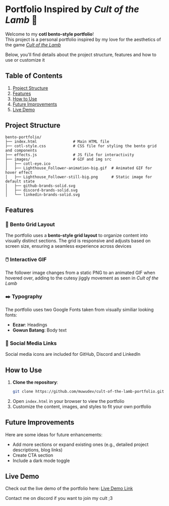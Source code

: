 # Portfolio Inspired by *Cult of the Lamb* 🐑

Welcome to my **cotl bento-style portfolio**! \
This project is a personal portfolio inspired by my love for the aesthetics of the game [*Cult of the Lamb*](https://www.cultofthelamb.com/)

Below, you'll find details about the project structure, features and how to use or customize it


## Table of Contents
1. [Project Structure](#project-structure)
2. [Features](#features)
3. [How to Use](#how-to-use)
4. [Future Improvements](#future-improvements)
5. [Live Demo](#live-demo)


## Project Structure

```
bento-portfolio/
├── index.html                # Main HTML file
├── cotl-style.css            # CSS file for styling the bento grid and components
├── effects.js                # JS file for interactivity
├── images/                   # GIF and img src
│   ├── cotl-eye.ico          
│   ├── Lighthouse_Follower-animation-big.gif  # Animated GIF for hover effect
│   ├── Lighthouse_Follower-still-big.png      # Static image for default state
│   ├── github-brands-solid.svg                
│   ├── discord-brands-solid.svg               
│   └── linkedin-brands-solid.svg              
```


## Features

### 👾 **Bento Grid Layout**
The portfolio uses a **bento-style grid layout** to organize content into visually distinct sections. The grid is responsive and adjusts based on screen size, ensuring a seamless experience across devices

### 🖱️ **Interactive GIF**
The follower image changes from a static PNG to an animated GIF when hovered over, adding to the cutesy jiggly movement as seen in *Cult of the Lamb*

### ✒️ **Typography**
The portfolio uses two Google Fonts taken from visually similiar looking fonts:
- **Eczar**: Headings
- **Gowun Batang**: Body text

### 🔗 **Social Media Links**
Social media icons are included for GitHub, Discord and LinkedIn


## How to Use

1. **Clone the repository**:
   ```bash
   git clone https://github.com/muwudev/cult-of-the-lamb-portfolio.git
   ```
2. Open `index.html` in your browser to view the portfolio
3. Customize the content, images, and styles to fit your own portfolio


## Future Improvements

Here are some ideas for future enhancements:
- Add more sections or expand existing ones (e.g., detailed project descriptions, blog links)
- Create CTA section
- Include a dark mode toggle


## Live Demo

Check out the live demo of the portfolio here: [Live Demo Link](https://muwudev.github.io/cult-of-the-lamb-portfolio/)  


Contact me on discord if you want to join my cult ;3
